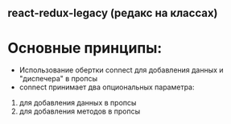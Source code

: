 ## react-redux-legacy (редакс на классах)

# Основные принципы:
- Использование обертки connect для добавления данных и "диспечера" в пропсы
- connect принимает два опциональных параметра:
1. для добавления данных в пропсы
2. для добавления методов в пропсы
